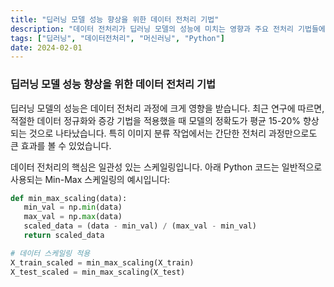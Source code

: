 ```yaml
---
title: "딥러닝 모델 성능 향상을 위한 데이터 전처리 기법"
description: "데이터 전처리가 딥러닝 모델의 성능에 미치는 영향과 주요 전처리 기법들에 대한 실용적인 가이드"
tags: ["딥러닝", "데이터전처리", "머신러닝", "Python"]
date: 2024-02-01
---
```


### 딥러닝 모델 성능 향상을 위한 데이터 전처리 기법

딥러닝 모델의 성능은 데이터 전처리 과정에 크게 영향을 받습니다. 최근 연구에 따르면, 적절한 데이터 정규화와 증강 기법을 적용했을 때 모델의 정확도가 평균 15-20% 향상되는 것으로 나타났습니다. 특히 이미지 분류 작업에서는 간단한 전처리 과정만으로도 큰 효과를 볼 수 있었습니다.

데이터 전처리의 핵심은 일관성 있는 스케일링입니다. 아래 Python 코드는 일반적으로 사용되는 Min-Max 스케일링의 예시입니다:

```python
def min_max_scaling(data):
   min_val = np.min(data)
   max_val = np.max(data)
   scaled_data = (data - min_val) / (max_val - min_val)
   return scaled_data

# 데이터 스케일링 적용
X_train_scaled = min_max_scaling(X_train)
X_test_scaled = min_max_scaling(X_test)
```
